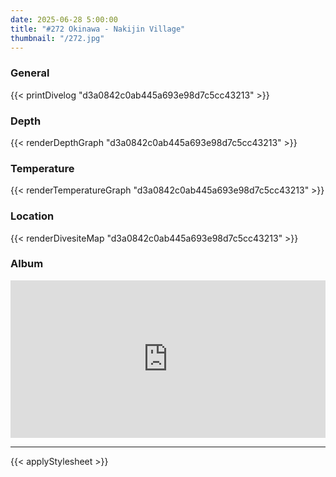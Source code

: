 ```yaml
---
date: 2025-06-28 5:00:00
title: "#272 Okinawa - Nakijin Village"
thumbnail: "/272.jpg"
---
```


### General

{{< printDivelog "d3a0842c0ab445a693e98d7c5cc43213" >}}

### Depth

{{< renderDepthGraph "d3a0842c0ab445a693e98d7c5cc43213" >}}

### Temperature

{{< renderTemperatureGraph "d3a0842c0ab445a693e98d7c5cc43213" >}}

### Location

{{< renderDivesiteMap "d3a0842c0ab445a693e98d7c5cc43213" >}}

### Album

<div class='lr_embed' style='position: relative; padding-bottom: 50%; height: 0; overflow: hidden;'><iframe id='iframe' src='https://lightroom.adobe.com/embed/shares/ce45236378d4424ea8edd38bf5a965d8/slideshow?background_color=%232D2D2D&color=%23999999' frameborder='0'style='width:100%; height:100%; position: absolute; top:0; left:0;' ></iframe></div>

---

{{< applyStylesheet >}}
